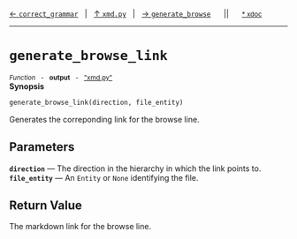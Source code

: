 [&#8592; `correct_grammar`](xmd.py--correct_grammar.md)&nbsp;&nbsp;&nbsp;|&nbsp;&nbsp;&nbsp;[&#8593; `xmd.py`](xmd.py.md)&nbsp;&nbsp;&nbsp;|&nbsp;&nbsp;&nbsp;[&#8594; `generate_browse`](xmd.py--generate_browse.md)&nbsp;&nbsp;&nbsp;&nbsp;&nbsp;&nbsp;||&nbsp;&nbsp;&nbsp;&nbsp;&nbsp;&nbsp;<small>[\* xdoc](../xdoc/xmd.py.xmd#L227)</small>
***

# `generate_browse_link`
<small>*Function* &nbsp; - &nbsp; **output** &nbsp; - &nbsp; ["xmd.py"](../xmd.py)</small>  
**Synopsis**

```python
generate_browse_link(direction, file_entity)
```

Generates the correponding link for the browse line.

## Parameters
**`direction`** &#8213; The direction in the hierarchy in which the link points to.  
**`file_entity`** &#8213; An `Entity` or `None` identifying the file.  
## Return Value

The markdown link for the browse line.


